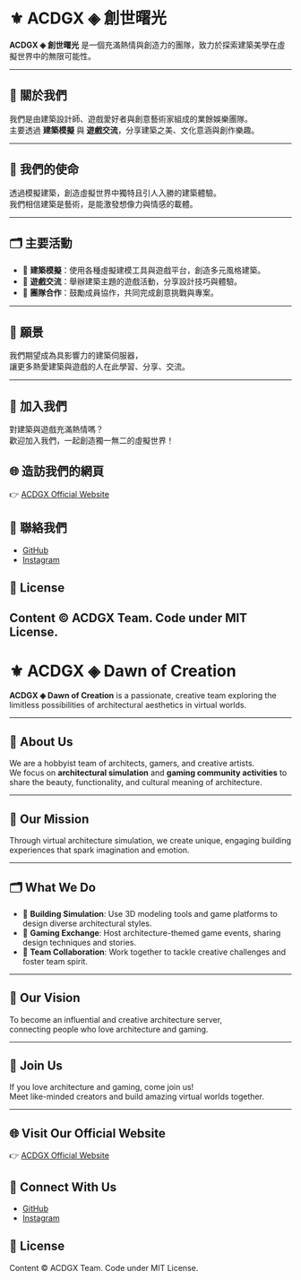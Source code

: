 # ⚜️ ACDGX ◈ 創世曙光

**ACDGX ◈ 創世曙光** 是一個充滿熱情與創造力的團隊，致力於探索建築美學在虛擬世界中的無限可能性。

---

## 📌 關於我們

我們是由建築設計師、遊戲愛好者與創意藝術家組成的業餘娛樂團隊。  
主要透過 **建築模擬** 與 **遊戲交流**，分享建築之美、文化意涵與創作樂趣。

---

## 🎯 我們的使命

透過模擬建築，創造虛擬世界中獨特且引人入勝的建築體驗。  
我們相信建築是藝術，是能激發想像力與情感的載體。

---

## 🗂️ 主要活動

- 🎲 **建築模擬**：使用各種虛擬建模工具與遊戲平台，創造多元風格建築。
- 🎲 **遊戲交流**：舉辦建築主題的遊戲活動，分享設計技巧與體驗。
- 🎲 **團隊合作**：鼓勵成員協作，共同完成創意挑戰與專案。

---

## 🌟 願景

我們期望成為具影響力的建築伺服器，  
讓更多熱愛建築與遊戲的人在此學習、分享、交流。

---

## 🎉 加入我們

對建築與遊戲充滿熱情嗎？  
歡迎加入我們，一起創造獨一無二的虛擬世界！  

## 🌐 造訪我們的網頁

👉 [ACDGX Official Website](https://nanvalue.github.io/ACDGX/)

## 📣 聯絡我們

- [GitHub](https://github.com/nanValue/ACDGX)
- [Instagram](https://www.instagram.com/auroracd_genesisx/)

## 📄 License

Content © ACDGX Team. Code under MIT License.
---

# ⚜️ ACDGX ◈ Dawn of Creation

**ACDGX ◈ Dawn of Creation** is a passionate, creative team exploring the limitless possibilities of architectural aesthetics in virtual worlds.

---

## 📌 About Us

We are a hobbyist team of architects, gamers, and creative artists.  
We focus on **architectural simulation** and **gaming community activities** to share the beauty, functionality, and cultural meaning of architecture.

---

## 🎯 Our Mission

Through virtual architecture simulation, we create unique, engaging building experiences that spark imagination and emotion.

---

## 🗂️ What We Do

- 🎲 **Building Simulation**: Use 3D modeling tools and game platforms to design diverse architectural styles.
- 🎲 **Gaming Exchange**: Host architecture-themed game events, sharing design techniques and stories.
- 🎲 **Team Collaboration**: Work together to tackle creative challenges and foster team spirit.

---

## 🌟 Our Vision

To become an influential and creative architecture server,  
connecting people who love architecture and gaming.

---

## 🎉 Join Us

If you love architecture and gaming, come join us!  
Meet like-minded creators and build amazing virtual worlds together.

---

## 🌐 Visit Our Official Website

👉 [ACDGX Official Website](https://nanvalue.github.io/ACDGX/)

## 📣 Connect With Us

- [GitHub](https://github.com/nanValue/ACDGX)
- [Instagram](https://www.instagram.com/auroracd_genesisx/)

## 📄 License

Content © ACDGX Team. Code under MIT License.